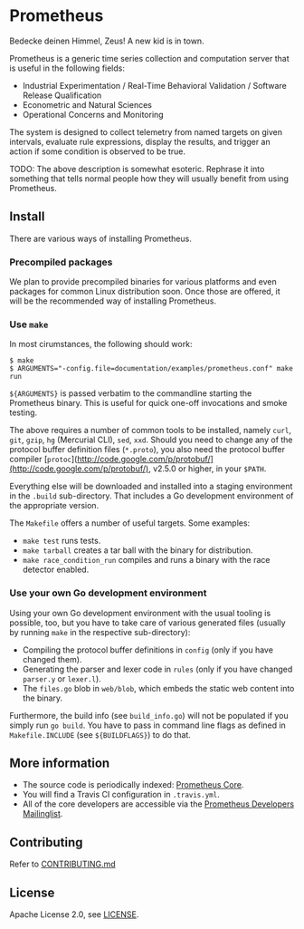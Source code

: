 # Prometheus

Bedecke deinen Himmel, Zeus!  A new kid is in town.

Prometheus is a generic time series collection and computation server that is
useful in the following fields:

* Industrial Experimentation / Real-Time Behavioral Validation / Software Release Qualification
* Econometric and Natural Sciences
* Operational Concerns and Monitoring

The system is designed to collect telemetry from named targets on given
intervals, evaluate rule expressions, display the results, and trigger an
action if some condition is observed to be true.

TODO: The above description is somewhat esoteric. Rephrase it into
something that tells normal people how they will usually benefit from
using Prometheus.

## Install

There are various ways of installing Prometheus.

### Precompiled packages

We plan to provide precompiled binaries for various platforms and even
packages for common Linux distribution soon. Once those are offered,
it will be the recommended way of installing Prometheus.

### Use `make`

In most cirumstances, the following should work:

    $ make
    $ ARGUMENTS="-config.file=documentation/examples/prometheus.conf" make run

``${ARGUMENTS}`` is passed verbatim to the commandline starting the Prometheus binary.
This is useful for quick one-off invocations and smoke testing.

The above requires a number of common tools to be installed, namely
`curl`, `git`, `gzip`, `hg` (Mercurial CLI), `sed`, `xxd`. Should you
need to change any of the protocol buffer definition files
(`*.proto`), you also need the protocol buffer compiler
[`protoc`](http://code.google.com/p/protobuf/](http://code.google.com/p/protobuf/),
v2.5.0 or higher, in your `$PATH`.

Everything else will be downloaded and installed into a staging
environment in the `.build` sub-directory. That includes a Go
development environment of the appropriate version.

The `Makefile` offers a number of useful targets. Some examples:

* `make test` runs tests.
* `make tarball` creates a tar ball with the binary for distribution.
* `make race_condition_run` compiles and runs a binary with the race detector enabled.

### Use your own Go development environment

Using your own Go development environment with the usual tooling is
possible, too, but you have to take care of various generated files
(usually by running `make` in the respective sub-directory):

* Compiling the protocol buffer definitions in `config` (only if you have changed them).
* Generating the parser and lexer code in `rules` (only if you have changed `parser.y` or `lexer.l`).
* The `files.go` blob in `web/blob`, which embeds the static web content into the binary.

Furthermore, the build info (see `build_info.go`) will not be
populated if you simply run `go build`. You have to pass in command
line flags as defined in `Makefile.INCLUDE` (see `${BUILDFLAGS}`) to
do that.

## More information

  * The source code is periodically indexed: [Prometheus Core](http://godoc.org/github.com/prometheus/prometheus).
  * You will find a Travis CI configuration in `.travis.yml`.
  * All of the core developers are accessible via the [Prometheus Developers Mailinglist](https://groups.google.com/forum/?fromgroups#!forum/prometheus-developers).

## Contributing

Refer to [CONTRIBUTING.md](CONTRIBUTING.md)

## License

Apache License 2.0, see [LICENSE](LICENSE).
